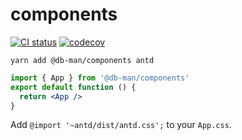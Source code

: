 # components

[![CI status][github-action-badge]][github-action-url] [![codecov][codecov-badge]][codecov-url]

[github-action-badge]: https://github.com/db-man/components/actions/workflows/test.yml/badge.svg
[github-action-url]: https://github.com/db-man/components/actions/workflows/test.yml
[codecov-badge]: https://codecov.io/gh/db-man/components/branch/main/graph/badge.svg
[codecov-url]: https://app.codecov.io/gh/db-man/components

```
yarn add @db-man/components antd
```

```jsx
import { App } from '@db-man/components'
export default function () {
  return <App />
}
```

Add `@import '~antd/dist/antd.css';` to your `App.css`.